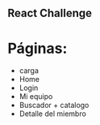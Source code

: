 ## React Challenge

# Páginas:
- carga
- Home
- Login
- Mi equipo
- Buscador + catalogo
- Detalle del miembro